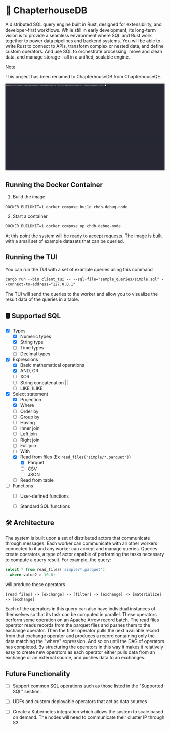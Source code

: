 # 📖 ChapterhouseDB
A distributed SQL query engine built in Rust, designed for extensibility, 
and developer-first workflows. While still in early development, its 
long-term vision is to provide a seamless environment where SQL and Rust work 
together to power data pipelines and backend systems. You will be able to write 
Rust to connect to APIs, transform complex or nested data, and define custom operators. 
And use SQL to orchestrate processing, move and clean data, and manage 
storage—all in a unified, scalable engine.

> [!NOTE]
> This project has been renamed to ChapterhouseDB from ChapterhouseQE.

![Query TUI](./imgs/query_tui_example.gif)


## Running the Docker Container

1. Build the image
```
DOCKER_BUILDKIT=1 docker compose build chdb-debug-node
```

2. Start a container
```
DOCKER_BUILDKIT=1 docker compose up chdb-debug-node
```

At this point the system will be ready to accept requests. The image
is built with a small set of example datasets that can be queried.


## Running the TUI

You can run the TUI with a set of example queries using this command

```
cargo run --bin client_tui -- --sql-file="sample_queries/simple.sql" --connect-to-address="127.0.0.1"
```

The TUI will send the queries to the worker and allow you to visualize
the result data of the queries in a table.


## 🛢️ Supported SQL

- [X] Types
  - [X] Numeric types
  - [X] String type
  - [ ] Time types
  - [ ] Decimal types
- [x] Expressions
  - [X] Basic mathematical operations
  - [X] AND, OR
  - [ ] XOR
  - [ ] String concatenation ||
  - [ ] LIKE, ILIKE
- [X] Select statement
  - [X] Projection
  - [X] Where
  - [ ] Order by
  - [ ] Group by
  - [ ] Having
  - [ ] Inner join
  - [ ] Left join
  - [ ] Right join
  - [ ] Full join
  - [ ] With 
  - [X] Read from files (Ex `read_files('simple/*.parquet')`)
    - [X] Parquet
    - [ ] CSV
    - [ ] JSON
  - [ ] Read from table
- [ ] Functions
  - [ ] User-defined functions
  - [ ] Standard SQL functions


## 🛠 Architecture

The system is built upon a set of distributed actors that communicate through
messages. Each worker can communicate with all other workers connected to it
and any worker can accept and manage queries. Queries create operators, a type of actor
capable of performing the tasks necessary to compute a query result. For example, the query:
```sql
select * from read_files('simple/*.parquet')
  where value2 > 10.0;
```

will produce these operators
```
[read files] -> [exchange] -> [filter] -> [exchange] -> [materialize] -> [exchange]
```

Each of the operators in this query can also have individual instances of themselves so that
its task can be computed in parallel. These operators perform some operation
on an Apache Arrow record batch. The read files operator reads records from the parquet
files and pushes them to the exchange operator. Then the filter operator pulls the next
available record from that exchange operator and produces a record containing only
the data matching the "where" expression. And so on until the DAG of operators has completed. By 
structuring the operators in this way it makes it relatively easy to create new operators
as each operator either pulls data from an exchange or an external source, and pushes
data to an exchanges.


## Future Functionality

- [ ] Support common SQL operations such as those listed in the "Supported SQL" section.
- [ ] UDFs and custom deployable operators that act as data sources
- [ ] Create a Kubernetes integration which allows the system to scale based on demand. The nodes will need
to communicate their cluster IP through S3.





